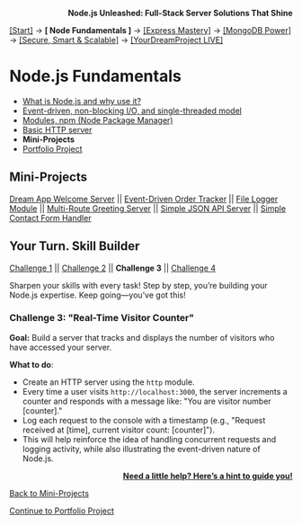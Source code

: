 **<p align="right">Node.js Unleashed: Full-Stack Server Solutions That Shine</p>**

[[Start]](../Introduction.md) → **[ Node Fundamentals ]** → [[Express Mastery]](../chapter-02/2-1.md) → [[MongoDB Power]](../chapter-03/3-1.md) → [[Secure, Smart & Scalable]](../chapter-04/4-1.md) → [[YourDreamProject LIVE]](../chapter-05/5-1.md)

# Node.js Fundamentals
* [What is Node.js and why use it?](1-1.md)
* [Event-driven, non-blocking I/O, and single-threaded model](1-2.md)
* [Modules, npm (Node Package Manager)](1-3.md)
* [Basic HTTP server](1-4.md)
* **Mini-Projects**
* [Portfolio Project](1-6.md)

## Mini-Projects
[Dream App Welcome Server](1-5.md) || [Event-Driven Order Tracker](1-5-2.md) || [File Logger Module](1-5-3.md) || [Multi-Route Greeting Server](1-5-4.md) || [Simple JSON API Server](1-5-5.md) || [Simple Contact Form Handler](1-5-6.md)

## Your Turn. Skill Builder
[Challenge 1](1-5SB.md) || [Challenge 2](1-5SB-2.md) || **Challenge 3** || [Challenge 4](1-5SB-4.md)

Sharpen your skills with every task! Step by step, you’re building your Node.js expertise. Keep going—you’ve got this!

### Challenge 3: "Real-Time Visitor Counter"

**Goal:** Build a server that tracks and displays the number of visitors who have accessed your server.

**What to do**:  
- Create an HTTP server using the `http` module.  
- Every time a user visits `http://localhost:3000`, the server increments a counter and responds with a message like: "You are visitor number [counter]."  
- Log each request to the console with a timestamp (e.g., "Request received at [time], current visitor count: [counter]").  
- This will help reinforce the idea of handling concurrent requests and logging activity, while also illustrating the event-driven nature of Node.js.

**<p align="right">[Need a little help? Here’s a hint to guide you!](1-5SB-3H.md)</p>**

[Back to Mini-Projects](1-5.md)

[Continue to Portfolio Project](1-6.md)
